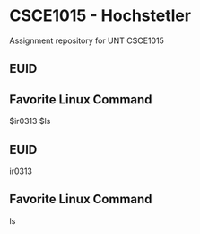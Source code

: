 # CSCE1015 - Hochstetler
Assignment repository for UNT CSCE1015
## EUID

## Favorite Linux Command

$ir0313
$ls
## EUID
ir0313
## Favorite Linux Command
ls
